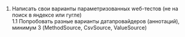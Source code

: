 1. Написать свои варианты параметризованных wеб-тестов (не на поиск в яндексе или гугле)</br>
  1.1 Попробовать разные варианты датапровайдеров (аннотаций), минимум 3 (MethodSource, CsvSource, ValueSource)
